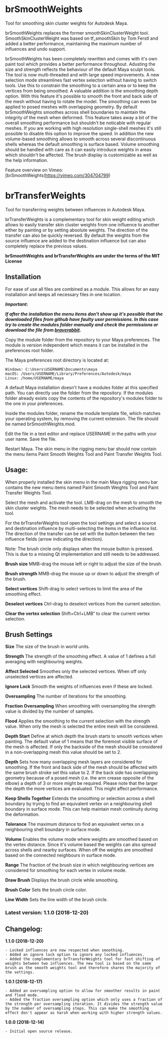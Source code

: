 # brSmoothWeights
Tool for smoothing skin cluster weights for Autodesk Maya.

brSmoothWeights replaces the former smoothSkinClusterWeight tool. SmoothSkinClusterWeight was based on tf_smoothSkin by Tom Ferstl and added a better performance, maintaining the maximum number of influences and undo support.

brSmoothWeights has been completely rewritten and comes with it's own paint tool which provides a better performance throughout. Adusting the size and strength reflects the behaviour of the default Maya sculpt tools. The tool is now multi-threaded and with large speed improvements. A new selection mode streamlines fast vertex selection without having to switch tools. Use this to constrain the smoothing to a certain area or to keep the vertices from being smoothed. A valuable addition is the smoothing depth option. With this feature it's possible to smooth the front and back side of the mesh without having to rotate the model. The smoothing can even be applied to posed meshes with overlapping geometry.
By default brSmoothWeights smoothes across shell boundaries to maintain the integrity of the mesh when deformed. This feature takes away a bit of the overall smoothing performance but shouldn't be noticable with regular meshes. If you are working with high resolution single-shell meshes it's still possible to disable this option to improve the speed.
In addition the new volume-based smoothing allows to smooth across several discontinuous shells whereas the default smoothing is surface based. Volume smoothing should be handled with care as it can easily introduce weights in areas which shouldn't be affected.
The brush display is customizable as well as the help information.

Feature overview on Vimeo: [brSmoothWeights(https://vimeo.com/304704799)

# brTransferWeights
Tool for transferring weights between influences in Autodesk Maya.

brTransferWeights is a complementary tool for skin weight editing which allows to easily transfer skin cluster weights from one influence to another either by painting or by setting absolute weights. The direction of the transfer can also be quickly reversed. By default the weights from the source influence are added to the destination influence but can also completely replace the previous values.

**brSmoothWeights and brTransferWeights are under the terms of the MIT License**

## Installation

For ease of use all files are combined as a module. This allows for an easy installation and keeps all necessary files in one location.

**_Important:_**

**_If after the installation the menu items don't show up it's possible that the downloaded files from github have faulty user permissions. In this case try to create the modules folder manually and check the permissions or download the file from [braverabbit](http://www.braverabbit.com/brsmoothweights/)._**

Copy the module folder from the repository to your Maya preferences. The module is version independent which means it can be installed in the preferences root folder.

The Maya preferences root directory is located at:

    Windows: C:\Users\USERNAME\Documents\maya
    macOS: /Users/USERNAME/Library/Preferences/Autodesk/maya
    Linux: /home/USERNAME/maya

A default Maya installation doesn't have a modules folder at this specified path. You can directly use the folder from the repository. If the modules folder already exists copy the contents of the repository's modules folder to the one in your preferences.

Inside the modules folder, rename the module template file, which matches your operating system, by removing the current extension. The file should be named brSmoothWeights.mod.

Edit the file in a text editor and replace USERNAME in the paths with your user name. Save the file.

Restart Maya. The skin menu in the rigging menu bar should now contain the menu items Paint Smooth Weights Tool and Paint Transfer Weights Tool.

## Usage:

When properly installed the skin menu in the main Maya rigging menu bar contains the new menu items named Paint Smooth Weights Tool and Paint Transfer Weights Tool.

Select the mesh and activate the tool. LMB-drag on the mesh to smooth the skin cluster weights. The mesh needs to be selected when activating the tool.

For the brTransferWeights tool open the tool settings and select a source and destination influence by multi-selecting the items in the influence list. The direction of the transfer can be set with the button between the two influence fields (arrow indicating the direction).

Note:
The brush circle only displays when the mouse button is pressed. This is due to a missing Qt implementation and still needs to be addressed.

**Brush size**
MMB-drag the mouse left or right to adjust the size of the brush.

**Brush strength**
MMB-drag the mouse up or down to adjust the strength of the brush.

**Select vertices**
Shift-drag to select vertices to limit the area of the smoothing effect.

**Deselect vertices**
Ctrl-drag to deselect vertices from the current selection.

**Clear the vertex selection**
Shift+Ctrl+LMB“ to clear the current vertex selection.

## Brush Settings

**Size**
The size of the brush in world units.

**Strength**
The strength of the smoothing effect. A value of 1 defines a full averaging with neighbouring weights.

**Affect Selected**
Smoothes only the selected vertices. When off only unselected vertices are affected.

**Ignore Lock**
Smooth the weights of influences even if these are locked.

**Oversampling**
The number of iterations for the smoothing.

**Fraction Oversampling**
When smoothing with oversampling the strength value is divided by the number of samples.

**Flood**
Applies the smoothing to the current selection with the strength value. When only the mesh is selected the entire mesh will be considered.

**Depth Start**
Define at which depth the brush starts to smooth vertices when painting. The default value of 1 means that the foremost visible surface of the mesh is affected. If only the backside of the mesh should be considered in a non-overlapping mesh this value should be set to 2.

**Depth**
Sets how many overlapping mesh layers are considered for smoothing. If the front and back side of the mesh should be affected with the same brush stroke set this value to 2. If the back side has overlapping geometry because of a posed mesh (i.e. the arm crease opposite of the elbow) a depth of 3 or more might be required. Please note that the larger the depth the more vertices are evaluated. This might affect performance.

**Keep Shells Together**
Extends the smoothing or selection across a shell boundary by trying to find an equivalent vertex on a neighbouring shell boundary in surface mode. This can help maintain mesh continuity during the deformation.

**Tolerance**
The maximum distance to find an equivalent vertex on a neighbouring shell boundary in surface mode.

**Volume**
Enables the volume mode where weights are smoothed based on the vertex distance. Since it's volume based the weights can also spread across shells and nearby surfaces. When off the weights are smoothed based on the connected neighbours in surface mode.

**Range**
The fraction of the brush size in which neighbouring vertices are considered for smoothing for each vertex in volume mode.

**Draw Brush**
Displays the brush circle while smoothing.

**Brush Color**
Sets the brush circle color.

**Line Width**
Sets the line width of the brush circle.


### Latest version: 1.1.0 (2018-12-20)


## Changelog:

**1.1.0 (2018-12-20)**

    - Locked influences are now respected when smoothing.
    - Added an ignore lock option to ignore any locked influences.
    - Added the complementary brTransferWeights tool for fast shifting of weights between two influences. The new tool is based on the same brush as the smooth weights tool and therefore shares the majority of the settings.

**1.0.1 (2018-12-17)**

    - Added an oversampling option to allow for smoother results in paint and flood mode.
    - Added the fraction oversampling option which only uses a fraction of the strength per oversampling iteration. It divides the strength value by the number of oversampling steps. This can make the smoothing effect don't appear as harsh when working with higher strength values.

**1.0.0 (2018-12-14)**

    - Initial open source release.
